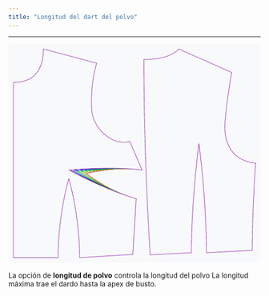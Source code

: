 ```yaml
---
title: "Longitud del dart del polvo"
---
```


***

![El efecto de la opción de longitud de polvo en el patrón](sample.png)

La opción de **longitud de polvo** controla la longitud del polvo La longitud máxima trae el dardo hasta la apex de busto.




